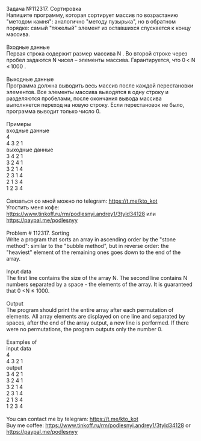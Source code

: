 Задача №112317. Сортировка<br />Напишите программу, которая сортирует массив по возрастанию "методом камня": аналогично "методу пузырька", но в обратном порядке: самый "тяжелый" элемент из оставшихся спускается к концу массива.<br /><br />Входные данные<br />Первая строка содержит размер массива N . Во второй строке через пробел задаются N чисел – элементы массива. Гарантируется, что 0 < N ≤ 1000 .<br /><br />Выходные данные<br />Программа должна выводить весь массив после каждой перестановки элементов. Все элементы массива выводятся в одну строку и разделяются пробелами, после окончания вывода массива выполняется переход на новую строку. Если перестановок не было, программа выводит только число 0.<br /><br />Примеры<br />входные данные<br />4<br />4 3 2 1<br />выходные данные<br />3 4 2 1<br />3 2 4 1<br />3 2 1 4<br />2 3 1 4<br />2 1 3 4<br />1 2 3 4<br /><br />Связаться со мной можно по telegram: https://t.me/kto_kot<br />Угостить меня кофе: https://www.tinkoff.ru/rm/podlesnyi.andrey1/3tyld34128 или https://paypal.me/podlesnyy<br /><br />Problem # 112317. Sorting<br />Write a program that sorts an array in ascending order by the "stone method": similar to the "bubble method", but in reverse order: the "heaviest" element of the remaining ones goes down to the end of the array.<br /><br />Input data<br />The first line contains the size of the array N. The second line contains N numbers separated by a space - the elements of the array. It is guaranteed that 0 <N ≤ 1000.<br /><br />Output<br />The program should print the entire array after each permutation of elements. All array elements are displayed on one line and separated by spaces, after the end of the array output, a new line is performed. If there were no permutations, the program outputs only the number 0.<br /><br />Examples of<br />input data<br />4<br />4 3 2 1<br />output<br />3 4 2 1<br />3 2 4 1<br />3 2 1 4<br />2 3 1 4<br />2 1 3 4<br />1 2 3 4<br /><br /> You can contact me by telegram: https://t.me/kto_kot <br /> Buy me coffee: https://www.tinkoff.ru/rm/podlesnyi.andrey1/3tyld34128 or https://paypal.me/podlesnyy